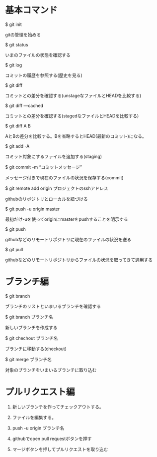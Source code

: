 # 基本コマンド

$ git init

gitの管理を始める


$ git status

いまのファイルの状態を確認する


$ git log

コミットの履歴を参照する(歴史を見る)


$ git diff

コミットとの差分を確認する(unstageなファイルとHEADを比較する)


$ git diff —cached

コミットとの差分を確認する(stagedなファイルとHEADを比較する)


$ git diff A B

AとBの差分を比較する。Bを省略するとHEAD(最新のコミット)になる。


$ git add -A

コミット対象にするファイルを追加する(staging)


$ git commit -m “コミットメッセージ”

メッセージ付きで現在のファイルの状況を保存する(commit)


$ git remote add origin プロジェクトのsshアドレス

githubのリポジトリとローカルを紐づける


$ git push -u origin master

最初だけ-uを使ってoriginにmasterをpushすることを明示する


$ git push

githubなどのリモートリポジトリに現在のファイルの状況を送る


$ git pull

githubなどのリモートリポジトリからファイルの状況を取ってきて適用する


# ブランチ編

$ git branch

ブランチのリストといまいるブランチを確認する


$ git branch ブランチ名

新しいブランチを作成する


$ git chechout ブランチ名

ブランチに移動する(checkout)


$ git merge ブランチ名

対象のブランチをいまいるブランチに取り込む


# プルリクエスト編

1. 新しいブランチを作ってチェックアウトする。

2. ファイルを編集する。

3. push -u origin ブランチ名

4. githubでopen pull requestボタンを押す

5. マージボタンを押してプルリクエストを取り込む



